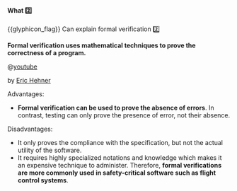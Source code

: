 <div id="title">

#### What :two:

</div>

<span id="prereqs"></span>

<span id="outcomes">{{glyphicon_flag}} Can explain formal verification :two:</span>

<div id="body">

**Formal verification uses mathematical techniques to prove the correctness of a program.**

<panel type="seamless" header=":tv: An introduction to Formal Methods">

@[youtube](89fKiaMxHrA)

by [Eric Hehner](http://www.cs.utoronto.ca/~hehner/)

</panel><p/>

Advantages:

* **Formal verification can be used to prove the absence of errors**. In contrast, testing can only prove the presence of error, not their absence.

Disadvantages:

* It only proves the compliance with the specification, but not the actual utility of the software.
* It requires highly specialized notations and knowledge which makes it an expensive technique to administer. Therefore, **formal verifications are more commonly used in safety-critical software such as flight control systems**.

</div>

<div id="extras">

<include src="exercises.md" />

</div>